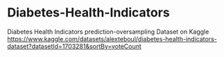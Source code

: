 # Diabetes-Health-Indicators
Diabetes Health Indicators prediction-oversampling
Dataset on Kaggle https://www.kaggle.com/datasets/alexteboul/diabetes-health-indicators-dataset?datasetId=1703281&sortBy=voteCount
